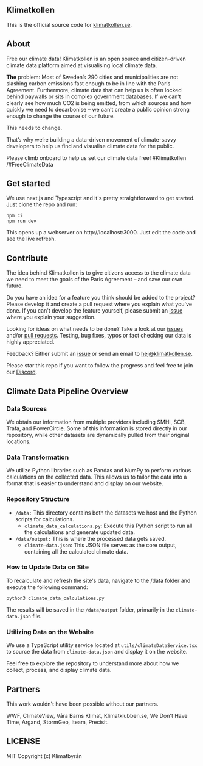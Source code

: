 ## Klimatkollen

This is the official source code for [klimatkollen.se](https://klimatkollen.se).

## About

Free our climate data! Klimatkollen is an open source and citizen-driven climate data platform aimed at visualising local climate data.

<b>The</b> problem: Most of Sweden’s 290 cities and municipalities are not slashing carbon emissions fast enough to be in line with the Paris Agreement. Furthermore, climate data that can help us is often locked behind paywalls or sits in complex government databases. If we can’t clearly see how much CO2 is being emitted, from which sources and how quickly we need to decarbonise – we can’t create a public opinion strong enough to change the course of our future.

This needs to change.

That’s why we’re building a data-driven movement of climate-savvy developers to help us find and visualise climate data for the public.

Please climb onboard to help us set our climate data free! #Klimatkollen /#FreeClimateData

## Get started

We use next.js and Typescript and it's pretty straightforward to get started. Just clone the repo and run:

    npm ci
    npm run dev

This opens up a webserver on http://localhost:3000. Just edit the code and see the live refresh.

## Contribute

The idea behind Klimatkollen is to give citizens access to the climate data we need to meet the goals of the Paris Agreement – and save our own future.

Do you have an idea for a feature you think should be added to the project? Please develop it and create a pull request where you explain what you've done. If you can't develop the feature yourself, please submit an [issue](https://github.com/Klimatbyran/klimatkollen/issues) where you explain your suggestion.

Looking for ideas on what needs to be done? Take a look at our [issues](https://github.com/Klimatbyran/klimatkollen/issues) and/or [pull requests](https://github.com/Klimatbyran/klimatkollen/pulls). Testing, bug fixes, typos or fact checking our data is highly appreciated.

Feedback? Either submit an [issue](https://github.com/Klimatbyran/klimatkollen/issues) or send an email to [hej@klimatkollen.se](mailto:hej@klimatkollen.se).

Please star this repo if you want to follow the progress and feel free to join our [Discord](https://discord.gg/5xeqknPa).

## Climate Data Pipeline Overview

### Data Sources

We obtain our information from multiple providers including SMHI, SCB, Trafa, and PowerCircle. Some of this information is stored directly in our repository, while other datasets are dynamically pulled from their original locations.

### Data Transformation

We utilize Python libraries such as Pandas and NumPy to perform various calculations on the collected data. This allows us to tailor the data into a format that is easier to understand and display on our website.

### Repository Structure

- `/data:` This directory contains both the datasets we host and the Python scripts for calculations.
    - `climate_data_calculations.py`: Execute this Python script to run all the calculations and generate updated data.
- `/data/output:` This is where the processed data gets saved.
    - `climate-data.json`: This JSON file serves as the core output, containing all the calculated climate data.

### How to Update Data on Site

To recalculate and refresh the site's data, navigate to the /data folder and execute the following command:

`python3 climate_data_calculations.py`

The results will be saved in the `/data/output` folder, primarily in the `climate-data.json` file.

### Utilizing Data on the Website

We use a TypeScript utility service located at `utils/climateDataService.tsx` to source the data from `climate-data.json` and display it on the website.

Feel free to explore the repository to understand more about how we collect, process, and display climate data.

## Partners

This work wouldn't have been possible without our partners.

WWF, ClimateView, Våra Barns Klimat, Klimatklubben.se, We Don't Have Time, Argand, StormGeo, Iteam, Precisit.

## LICENSE

MIT Copyright (c) Klimatbyrån
